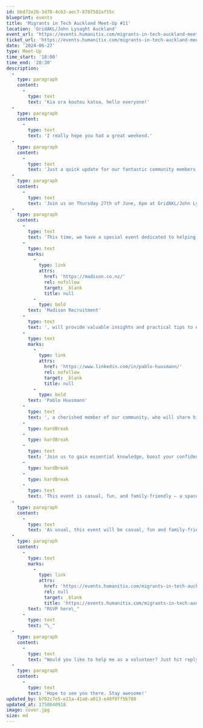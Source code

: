 ```yaml
---
id: bbd72e2b-3d70-4cb3-aec7-8787502af55c
blueprint: events
title: 'Migrants in Tech Auckland Meet-Up #11'
location: 'GridAKL/John Lysaght Auckland'
event_url: 'https://events.humanitix.com/migrants-in-tech-auckland-meet-up-11'
ticket_url: 'https://events.humanitix.com/migrants-in-tech-auckland-meet/tickets'
date: '2024-06-27'
type: Meet-Up
time_start: '18:00'
time_end: '20:30'
description:
  -
    type: paragraph
    content:
      -
        type: text
        text: 'Kia ora koutou katoa, hello everyone!'
  -
    type: paragraph
    content:
      -
        type: text
        text: 'I really hope you had a great weekend.'
  -
    type: paragraph
    content:
      -
        type: text
        text: 'Just a quick update for our fantastic community members like you: our upcoming in-person meetup is live!'
  -
    type: paragraph
    content:
      -
        type: text
        text: 'Join us on Thursday 27th of June, 6pm at GridAKL/John Lysaght for our next Migrants in Tech Auckland Meet-Up.'
  -
    type: paragraph
    content:
      -
        type: text
        text: 'This time, we have a special event dedicated to helping you craft standout CVs and cover letters. This informative session, in collaboration with '
      -
        type: text
        marks:
          -
            type: link
            attrs:
              href: 'https://madison.co.nz/'
              rel: nofollow
              target: _blank
              title: null
          -
            type: bold
        text: 'Madison Recruitment'
      -
        type: text
        text: ', will provide valuable insights and practical tips to enhance your job application skills, ensuring you make a strong impression on potential employers. We will also hear from '
      -
        type: text
        marks:
          -
            type: link
            attrs:
              href: 'https://www.linkedin.com/in/pablo-huusmann/'
              rel: nofollow
              target: _blank
              title: null
          -
            type: bold
        text: 'Pablo Huusmann'
      -
        type: text
        text: ', a cherished member of our community, who will share his inspiring journey and the lessons he learned while securing employment in Aotearoa New Zealand.'
      -
        type: hardBreak
      -
        type: hardBreak
      -
        type: text
        text: 'Join us to gain essential knowledge, boost your confidence, and network with fellow migrants.'
      -
        type: hardBreak
      -
        type: hardBreak
      -
        type: text
        text: 'This event is casual, fun, and family-friendly – a space for you to connect with our migrant community. Pizza and beverages will be provided.'
  -
    type: paragraph
    content:
      -
        type: text
        text: 'As usual, this event will be casual, fun and family-friendly!'
  -
    type: paragraph
    content:
      -
        type: text
        marks:
          -
            type: link
            attrs:
              href: 'https://events.humanitix.com/migrants-in-tech-auckland-meet-up-11'
              rel: null
              target: _blank
              title: 'https://events.humanitix.com/migrants-in-tech-auckland-meet-up-11'
        text: "RSVP here\_"
      -
        type: text
        text: "\_"
  -
    type: paragraph
    content:
      -
        type: text
        text: "Would you like to help me as a volunteer? Just hit reply \_"
  -
    type: paragraph
    content:
      -
        type: text
        text: 'Hope to see you there. Stay awesome!'
updated_by: b702c7e5-e21a-41a0-a013-e48f0ff5b708
updated_at: 1750040918
image: cover.jpg
size: md
---
```

